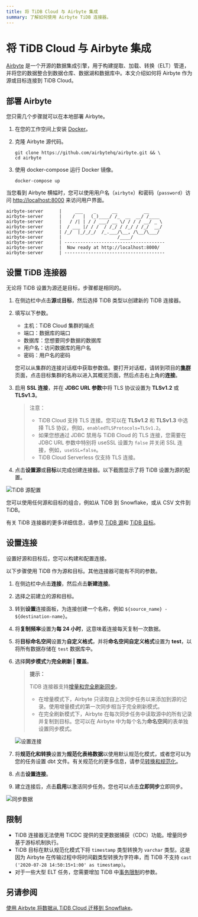 ```yaml
---
title: 将 TiDB Cloud 与 Airbyte 集成
summary: 了解如何使用 Airbyte TiDB 连接器。
---
```


# 将 TiDB Cloud 与 Airbyte 集成

[Airbyte](https://airbyte.com/) 是一个开源的数据集成引擎，用于构建提取、加载、转换（ELT）管道，并将您的数据整合到数据仓库、数据湖和数据库中。本文介绍如何将 Airbyte 作为源或目标连接到 TiDB Cloud。

## 部署 Airbyte

您只需几个步骤就可以在本地部署 Airbyte。

1. 在您的工作空间上安装 [Docker](https://www.docker.com/products/docker-desktop)。

2. 克隆 Airbyte 源代码。

    ```shell
    git clone https://github.com/airbytehq/airbyte.git && \
    cd airbyte
    ```

3. 使用 docker-compose 运行 Docker 镜像。

    ```shell
    docker-compose up
    ```

当您看到 Airbyte 横幅时，您可以使用用户名（`airbyte`）和密码（`password`）访问 [http://localhost:8000](http://localhost:8000) 来访问用户界面。

```
airbyte-server      |     ___    _      __          __
airbyte-server      |    /   |  (_)____/ /_  __  __/ /____
airbyte-server      |   / /| | / / ___/ __ \/ / / / __/ _ \
airbyte-server      |  / ___ |/ / /  / /_/ / /_/ / /_/  __/
airbyte-server      | /_/  |_/_/_/  /_.___/\__, /\__/\___/
airbyte-server      |                     /____/
airbyte-server      | --------------------------------------
airbyte-server      |  Now ready at http://localhost:8000/
airbyte-server      | --------------------------------------
```

## 设置 TiDB 连接器

无论将 TiDB 设置为源还是目标，步骤都是相同的。

1. 在侧边栏中点击**源**或**目标**，然后选择 TiDB 类型以创建新的 TiDB 连接器。

2. 填写以下参数。

    - 主机：TiDB Cloud 集群的端点
    - 端口：数据库的端口
    - 数据库：您想要同步数据的数据库
    - 用户名：访问数据库的用户名
    - 密码：用户名的密码

    您可以从集群的连接对话框中获取参数值。要打开对话框，请转到项目的[**集群**](https://tidbcloud.com/project/clusters)页面，点击目标集群的名称以进入其概览页面，然后点击右上角的**连接**。

3. 启用 **SSL 连接**，并在 **JDBC URL 参数**中将 TLS 协议设置为 **TLSv1.2** 或 **TLSv1.3**。

    > 注意：
    >
    > - TiDB Cloud 支持 TLS 连接。您可以在 **TLSv1.2** 和 **TLSv1.3** 中选择 TLS 协议，例如，`enabledTLSProtocols=TLSv1.2`。
    > - 如果您想通过 JDBC 禁用与 TiDB Cloud 的 TLS 连接，您需要在 JDBC URL 参数中特别将 useSSL 设置为 `false` 并关闭 SSL 连接，例如，`useSSL=false`。
    > - TiDB Cloud Serverless 仅支持 TLS 连接。

4. 点击**设置源**或**目标**以完成创建连接器。以下截图显示了将 TiDB 设置为源的配置。

![TiDB 源配置](/media/tidb-cloud/integration-airbyte-parameters.jpg)

您可以使用任何源和目标的组合，例如从 TiDB 到 Snowflake，或从 CSV 文件到 TiDB。

有关 TiDB 连接器的更多详细信息，请参见 [TiDB 源](https://docs.airbyte.com/integrations/sources/tidb)和 [TiDB 目标](https://docs.airbyte.com/integrations/destinations/tidb)。

## 设置连接

设置好源和目标后，您可以构建和配置连接。

以下步骤使用 TiDB 作为源和目标。其他连接器可能有不同的参数。

1. 在侧边栏中点击**连接**，然后点击**新建连接**。
2. 选择之前建立的源和目标。
3. 转到**设置**连接面板，为连接创建一个名称，例如 `${source_name} - ${destination-name}`。
4. 将**复制频率**设置为**每 24 小时**，这意味着连接每天复制一次数据。
5. 将**目标命名空间**设置为**自定义格式**，并将**命名空间自定义格式**设置为 **test**，以将所有数据存储在 `test` 数据库中。
6. 选择**同步模式**为**完全刷新 | 覆盖**。

    > **提示：**
    >
    > TiDB 连接器支持[增量和完全刷新同步](https://airbyte.com/blog/understanding-data-replication-modes)。
    >
    > - 在增量模式下，Airbyte 只读取自上次同步任务以来添加到源的记录。使用增量模式的第一次同步相当于完全刷新模式。
    > - 在完全刷新模式下，Airbyte 在每次同步任务中读取源中的所有记录并复制到目标。您可以在 Airbyte 中为每个名为**命名空间**的表单独设置同步模式。

    ![设置连接](/media/tidb-cloud/integration-airbyte-connection.jpg)

7. 将**规范化和转换**设置为**规范化表格数据**以使用默认规范化模式，或者您可以为您的任务设置 dbt 文件。有关规范化的更多信息，请参见[转换和规范化](https://docs.airbyte.com/operator-guides/transformation-and-normalization/transformations-with-dbt)。
8. 点击**设置连接**。
9. 建立连接后，点击**启用**以激活同步任务。您也可以点击**立即同步**立即同步。

![同步数据](/media/tidb-cloud/integration-airbyte-sync.jpg)

## 限制

- TiDB 连接器无法使用 TiCDC 提供的变更数据捕获（CDC）功能。增量同步基于游标机制执行。
- TiDB 目标在默认规范化模式下将 `timestamp` 类型转换为 `varchar` 类型。这是因为 Airbyte 在传输过程中将时间戳类型转换为字符串，而 TiDB 不支持 `cast ('2020-07-28 14:50:15+1:00' as timestamp)`。
- 对于一些大型 ELT 任务，您需要增加 TiDB 中[事务限制](/develop/dev-guide-transaction-restraints.md#large-transaction-restrictions)的参数。

## 另请参阅

[使用 Airbyte 将数据从 TiDB Cloud 迁移到 Snowflake](https://www.pingcap.com/blog/using-airbyte-to-migrate-data-from-tidb-cloud-to-snowflake/)。
